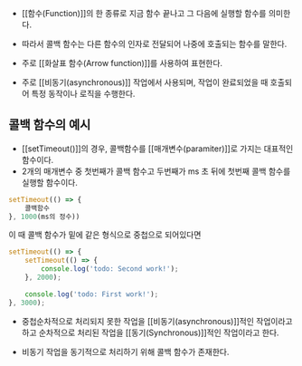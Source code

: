 
- [[함수(Function)]]의 한 종류로 지금 함수 끝나고 그 다음에 실행할 함수를 의미한다.
- 따라서 콜백 함수는 다른 함수의 인자로 전달되어 나중에 호출되는 함수를 말한다.
- 주로 [[화살표 함수(Arrow function)]]를 사용하여 표현한다.

- 주로 [[비동기(asynchronous)]] 작업에서 사용되며, 작업이 완료되었을 때 호출되어 특정 동작이나 로직을 수행한다.

## 콜백 함수의 예시

- [[setTimeout()]]의 경우, 콜백함수를 [[매개변수(paramiter)]]로 가지는 대표적인 함수이다.
- 2개의 매개변수 중 첫번째가 콜백 함수고 두번째가 ms 초 뒤에 첫번째 콜백 함수를 실행할 함수이다.

```jsx
setTimeout(() => {
	콜백함수
}, 1000(ms의 정수))
```

이 때 콜백 함수가 밑에 같은 형식으로 중첩으로 되어있다면
```jsx
setTimeout(() => { 
	setTimeout(() => { 
		console.log('todo: Second work!'); 
	}, 2000); 
	
	console.log('todo: First work!'); 
}, 3000);
```

- 중첩순차적으로 처리되지 못한 작업을 [[비동기(asynchronous)]]적인 작업이라고 하고 순차적으로 처리된 작업을 [[동기(Synchronous)]]적인 작업이라고 한다.

- 비동기 작업을 동기적으로 처리하기 위해 콜백 함수가 존재한다.